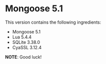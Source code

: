 Mongoose 5.1
============

This version contains the following ingredients:

  * Mongoose 5.1
  * Lua 5.4.4
  * SQLite 3.38.0
  * CyaSSL 3.12.4

**NOTE**: Good luck!

